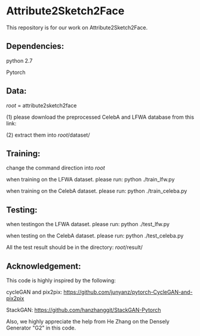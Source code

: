 # Attribute2Sketch2Face
This repository is for our work on Attribute2Sketch2Face.

## Dependencies: 

python 2.7

Pytorch

## Data:
$root$ = attribute2sketch2face

(1) please download the preprocessed CelebA and LFWA database from this link: 

(2) extract them into $root$/dataset/

## Training:
change the command direction into $root$

when training on the LFWA dataset. please run: python ./train_lfw.py

when training on the CelebA dataset. please run: python ./train_celeba.py

## Testing:

when testingon the LFWA dataset. please run: python ./test_lfw.py

when testing on the CelebA dataset. please run: python ./test_celeba.py

All the test result should be in the directory: $root$/result/

## Acknowledgement:

This code is highly inspired by the following:

cycleGAN and pix2pix:
https://github.com/junyanz/pytorch-CycleGAN-and-pix2pix

StackGAN: https://github.com/hanzhanggit/StackGAN-Pytorch

Also, we highly appreciate the help from He Zhang on the Densely Generator "G2" in this code.

